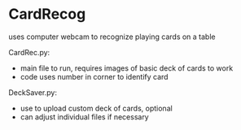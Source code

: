 # CardRecog
uses computer webcam to recognize playing cards on a table

CardRec.py:
  - main file to run, requires images of basic deck of cards to work
  - code uses number in corner to identify card
  
  
DeckSaver.py:
  - use to upload custom deck of cards, optional
  - can adjust individual files if necessary
  
